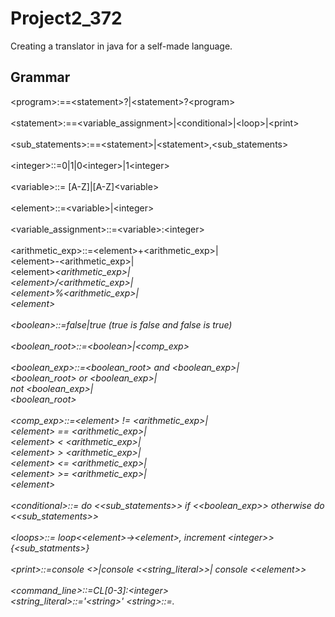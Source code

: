 # Project2_372
Creating a translator in java for a self-made language.

## Grammar
\<program\>:==\<statement\>?|\<statement\>?\<program\><br/><br/>
\<statement\>:==\<variable_assignment\>|\<conditional\>|\<loop\>|\<print\><br/><br/>
\<sub_statements\>:==\<statement\>|\<statement\>,\<sub_statements\><br/><br/>
\<integer\>::=0|1|0\<integer\>|1\<integer\><br/><br/>
\<variable\>::= [A-Z]|[A-Z]\<variable\><br/><br/>
\<element\>::=\<variable\>|\<integer\><br/><br/> <!-- Should I include string literal in here? -->
\<variable_assignment\>::=\<variable\>:\<integer\><br/><br/>
\<arithmetic_exp\>::=\<element\>+\<arithmetic_exp\>|<br/>
\<element\>-\<arithmetic_exp\>|<br/>
\<element\>*\<arithmetic_exp\>|<br/>
\<element\>/\<arithmetic_exp\>|<br/>
\<element\>%\<arithmetic_exp\>|<br/>
\<element\><br/><br/>
\<boolean\>::=false|true (true is false and false is true)<br/><br/>
\<boolean_root\>::=\<boolean\>|\<comp_exp\><br/><br/>
\<boolean_exp\>::=\<boolean_root\> and \<boolean_exp\>|<br/>
\<boolean_root\> or \<boolean_exp\>|<br/>
not \<boolean_exp\>|<br/>
\<boolean_root\><br/><br/>
\<comp_exp\>::=\<element\> != \<arithmetic_exp\>|<br/>
\<element\> == \<arithmetic_exp\>|<br/>
\<element\> < \<arithmetic_exp\>|<br/>
\<element\> > \<arithmetic_exp\>|<br/>
\<element\> <= \<arithmetic_exp\>|<br/>
\<element\> >= \<arithmetic_exp\>|<br/>
\<element\><br/><br/>
\<conditional\>::= do <<sub_statements>> if <<boolean_exp>> otherwise do <<sub_statements>><br/><br/>
\<loops\>::= loop\<\<element\>->\<element\>, increment \<integer\>\> {\<sub_statments\>}<br/><br/> <!-- while and for necessary? just for? -->
\<print\>::=console <>|console <<string_literal>>| console <\<element\>><br/><br/> <!-- need to be able to print anything else? Do I have to define string_literal? -->
\<command_line\>::=CL[0-3]:\<integer\><br/> <!-- TODO Unsure how to do this ask for help-->
\<string_literal\>::='\<string\>'
\<string\>::=.*